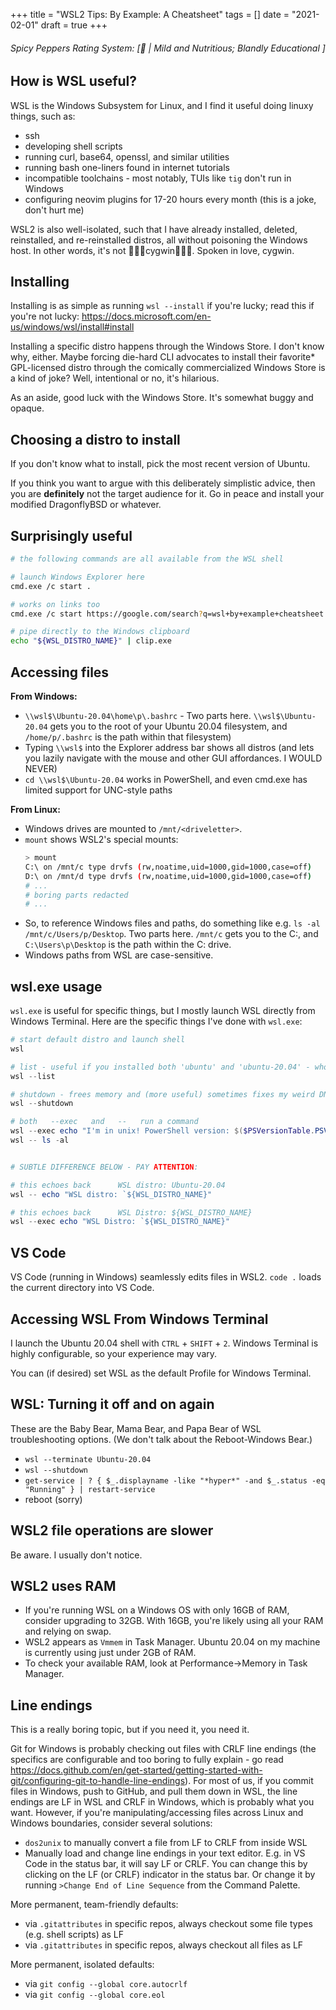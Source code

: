 +++
title = "WSL2 Tips: By Example: A Cheatsheet"
tags = []
date = "2021-02-01"
draft = true
+++

###### Spicy Peppers Rating System: [🚫 | Mild and Nutritious; Blandly Educational ]

## How is WSL useful?

WSL is the Windows Subsystem for Linux, and I find it useful doing linuxy things, such as:

- ssh
- developing shell scripts
- running curl, base64, openssl, and similar utilities
- running bash one-liners found in internet tutorials
- incompatible toolchains - most notably, TUIs like `tig` don't run in Windows
- configuring neovim plugins for 17-20 hours every month (this is a joke, don't hurt me)

WSL2 is also well-isolated, such that I have already installed, deleted, reinstalled, and re-reinstalled distros, all without poisoning the Windows host. In other words, it's not 👻👻👻cygwin👻👻👻. Spoken in love, cygwin.

## Installing

Installing is as simple as running `wsl --install` if you're lucky; read this if you're not lucky: https://docs.microsoft.com/en-us/windows/wsl/install#install

Installing a specific distro happens through the Windows Store. I don't know why, either. Maybe forcing die-hard CLI advocates to install their favorite\* GPL-licensed distro through the comically commercialized Windows Store is a kind of joke? Well, intentional or no, it's hilarious.

As an aside, good luck with the Windows Store. It's somewhat buggy and opaque.

## Choosing a distro to install

If you don't know what to install, pick the most recent version of Ubuntu.

If you think you want to argue with this deliberately simplistic advice, then you are **definitely** not the target audience for it. Go in peace and install your modified DragonflyBSD or whatever.

## Surprisingly useful

```bash
# the following commands are all available from the WSL shell

# launch Windows Explorer here
cmd.exe /c start .

# works on links too
cmd.exe /c start https://google.com/search?q=wsl+by+example+cheatsheet

# pipe directly to the Windows clipboard
echo "${WSL_DISTRO_NAME}" | clip.exe
```

## Accessing files

**From Windows:**

- `\\wsl$\Ubuntu-20.04\home\p\.bashrc` - Two parts here. `\\wsl$\Ubuntu-20.04` gets you to the root of your Ubuntu 20.04 filesystem, and `/home/p/.bashrc` is the path within that filesystem)
- Typing `\\wsl$` into the Explorer address bar shows all distros (and lets you lazily navigate with the mouse and other GUI affordances. I WOULD NEVER)
- `cd \\wsl$\Ubuntu-20.04` works in PowerShell, and even cmd.exe has limited support for UNC-style paths

**From Linux:**

- Windows drives are mounted to `/mnt/<driveletter>`.
- `mount` shows WSL2's special mounts:
  ```bash
  > mount
  C:\ on /mnt/c type drvfs (rw,noatime,uid=1000,gid=1000,case=off)
  D:\ on /mnt/d type drvfs (rw,noatime,uid=1000,gid=1000,case=off)
  # ...
  # boring parts redacted
  # ...
  ```
- So, to reference Windows files and paths, do something like e.g. `ls -al /mnt/c/Users/p/Desktop`. Two parts here. `/mnt/c` gets you to the C:, and `C:\Users\p\Desktop` is the path within the C: drive.
- Windows paths from WSL are case-sensitive.

## wsl.exe usage

`wsl.exe` is useful for specific things, but I mostly launch WSL directly from Windows Terminal. Here are the specific things I've done with `wsl.exe`:

```powershell
# start default distro and launch shell
wsl

# list - useful if you installed both 'ubuntu' and 'ubuntu-20.04' - whoops - anyway if so, get rid of one
wsl --list

# shutdown - frees memory and (more useful) sometimes fixes my weird DNS issues
wsl --shutdown

# both   --exec   and   --   run a command
wsl --exec echo "I'm in unix! PowerShell version: $($PSVersionTable.PSVersion) <--evaluated in PowerShell in Windows"
wsl -- ls -al


# SUBTLE DIFFERENCE BELOW - PAY ATTENTION:

# this echoes back      WSL distro: Ubuntu-20.04
wsl -- echo "WSL distro: `${WSL_DISTRO_NAME}"

# this echoes back      WSL Distro: ${WSL_DISTRO_NAME}
wsl --exec echo "WSL Distro: `${WSL_DISTRO_NAME}"
```

## VS Code

VS Code (running in Windows) seamlessly edits files in WSL2. `code .` loads the current directory into VS Code.

## Accessing WSL From Windows Terminal

I launch the Ubuntu 20.04 shell with `CTRL` + `SHIFT` + `2`. Windows Terminal is highly configurable, so your experience may vary.

You can (if desired) set WSL as the default Profile for Windows Terminal.

## WSL: Turning it off and on again

These are the Baby Bear, Mama Bear, and Papa Bear of WSL troubleshooting options. (We don't talk about the Reboot-Windows Bear.)

- `wsl --terminate Ubuntu-20.04`
- `wsl --shutdown`
- `get-service | ? { $_.displayname -like "*hyper*" -and $_.status -eq "Running" } | restart-service`
- reboot (sorry)

## WSL2 file operations are slower

Be aware. I usually don't notice.

## WSL2 uses RAM

- If you're running WSL on a Windows OS with only 16GB of RAM, consider upgrading to 32GB. With 16GB, you're likely using all your RAM and relying on swap.
- WSL2 appears as `Vmmem` in Task Manager. Ubuntu 20.04 on my machine is currently using just under 2GB of RAM.
- To check your available RAM, look at Performance->Memory in Task Manager.

## Line endings

This is a really boring topic, but if you need it, you need it.

Git for Windows is probably checking out files with CRLF line endings (the specifics are configurable and too boring to fully explain - go read https://docs.github.com/en/get-started/getting-started-with-git/configuring-git-to-handle-line-endings). For most of us, if you commit files in Windows, push to GitHub, and pull them down in WSL, the line endings are LF in WSL and CRLF in Windows, which is probably what you want. However, if you're manipulating/accessing files across Linux and Windows boundaries, consider several solutions:

- `dos2unix` to manually convert a file from LF to CRLF from inside WSL
- Manually load and change line endings in your text editor. E.g. in VS Code in the status bar, it will say LF or CRLF. You can change this by clicking on the LF (or CRLF) indicator in the status bar. Or change it by running `>Change End of Line Sequence` from the Command Palette.

More permanent, team-friendly defaults:

- via `.gitattributes` in specific repos, always checkout some file types (e.g. shell scripts) as LF
- via `.gitattributes` in specific repos, always checkout all files as LF

More permanent, isolated defaults:

- via `git config --global core.autocrlf`
- via `git config --global core.eol`
